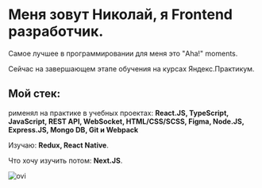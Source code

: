 # Меня зовут Николай, я Frontend разработчик. 

Самое лучшее в программировании для меня это "Aha!" moments.

Сейчас на завершающем этапе обучения на курсах Яндекс.Практикум.

## Мой стек:

рименял на практике в учебных проектах: 
**React.JS, TypeScript, JavaScript, REST API, WebSocket, HTML/CSS/SCSS, Figma, Node.JS, Express.JS, Mongo DB, Git и Webpack** 

Изучаю:
**Redux, React Native**.

Что хочу изучить потом:
**Next.JS**.

<img src="https://github-readme-stats.vercel.app/api/top-langs?username=dewhitemold&show_icons=true&locale=en&layout=compact&theme=chartreuse-dark" alt="ovi" />
